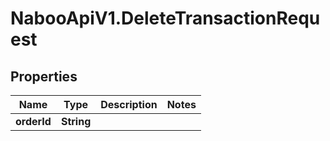 # NabooApiV1.DeleteTransactionRequest

## Properties

Name | Type | Description | Notes
------------ | ------------- | ------------- | -------------
**orderId** | **String** |  | 


